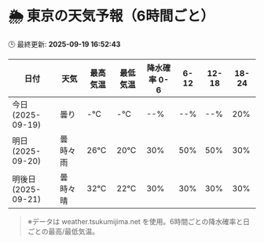 # 🌦️ 東京の天気予報（6時間ごと）

🕒 最終更新: **2025-09-19 16:52:43**

| 日付 | 天気 | 最高気温 | 最低気温 | 降水確率 0-6 | 6-12 | 12-18 | 18-24 |
|------|------|----------|----------|------------|------|------|------|
| 今日 (2025-09-19) | 曇り | -℃ | -℃ | --% | --% | --% | 20% |
| 明日 (2025-09-20) | 曇時々雨 | 26℃ | 20℃ | 30% | 50% | 50% | 30% |
| 明後日 (2025-09-21) | 曇時々晴 | 32℃ | 22℃ | 30% | 30% | 30% | 30% |

> ※データは weather.tsukumijima.net を使用。6時間ごとの降水確率と日ごとの最高/最低気温。